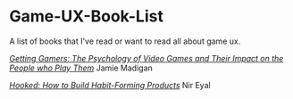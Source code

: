 # Game-UX-Book-List
A list of books that I've read or want to read all about game ux.

[*Getting Gamers: The Psychology of Video Games and Their Impact on the People who Play Them*](https://www.amazon.ca/Getting-Gamers-Psychology-Impact-People/dp/1442239999/ref=sr_1_1?ie=UTF8&qid=1513557183&sr=8-1&keywords=Getting+Gamers)
Jamie Madigan

[*Hooked: How to Build Habit-Forming Products*](https://www.amazon.ca/Hooked-How-Build-Habit-Forming-Products-ebook/dp/B00P8B75Z4/ref=sr_1_1?s=books&ie=UTF8&qid=1513557229&sr=1-1&keywords=hooked)
Nir Eyal

